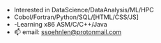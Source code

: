- Interested in DataScience/DataAnalysis/ML/HPC
- Cobol/Fortran/Python/SQL/[HTML/CSS/JS]
- -Learning x86 ASM/C/C++/Java
- 📫 email: ssoehnlen@protonmail.com

<!---
ssoehdata/ssoehdata is a ✨ special ✨ repository because its `README.md` (this file) appears on your GitHub profile.
You can click the Preview link to take a look at your changes.
--->
